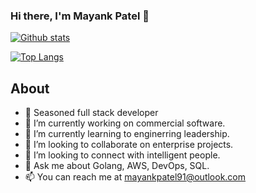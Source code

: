 ### Hi there, I'm Mayank Patel 👋

[![Github stats](https://github-readme-stats.vercel.app/api?username=maknahar&count_private=true&show_icons=true&theme=dracula)](https://www.linkedin.com/in/maknahar)

[![Top Langs](https://github-readme-stats.vercel.app/api/top-langs/?username=Nikhil-Kumaran&hide=java&layout=compact)](https://github.com/anuraghazra/github-readme-stats)

## About
- 🤠 Seasoned full stack developer
- 🔭 I’m currently working on commercial software.
- 🌱 I’m currently learning to enginerring leadership.
- 👯 I’m looking to collaborate on enterprise projects.
- 🤔 I’m looking to connect with intelligent people.
- 💬 Ask me about Golang, AWS, DevOps, SQL.
- 📫 You can reach me at mayankpatel91@outlook.com
